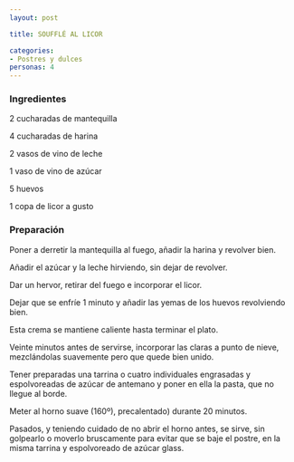 ```yaml
---
layout: post

title: SOUFFLÉ AL LICOR

categories:
- Postres y dulces
personas: 4 
---
```

<h3>Ingredientes</h3>
2 cucharadas de mantequilla

4 cucharadas de harina

2 vasos de vino de leche

1 vaso de vino de azúcar

5 huevos

1 copa de licor a gusto

<h3>Preparación</h3>
Poner a derretir la mantequilla al fuego, añadir la harina y revolver bien.

Añadir el azúcar y la leche hirviendo, sin dejar de revolver.

Dar un hervor, retirar del fuego e incorporar el licor.

Dejar que se enfríe 1 minuto y añadir las yemas de los  huevos revolviendo bien.

Esta crema se mantiene caliente hasta terminar el plato.

Veinte minutos antes de servirse, incorporar las claras a punto de nieve, mezclándolas suavemente pero que quede bien unido.

Tener preparadas una tarrina o cuatro individuales engrasadas y espolvoreadas de azúcar de antemano y poner en ella la pasta, que no llegue al borde.

Meter al horno suave (160º), precalentado) durante 20 minutos.

Pasados, y teniendo cuidado de no abrir el horno antes, se sirve, sin golpearlo o moverlo bruscamente para evitar que se baje el postre, en la misma tarrina y espolvoreado de azúcar glass.